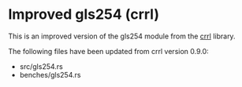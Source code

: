 # Improved gls254 (crrl)
This is an improved version of the gls254 module from the [crrl](https://github.com/pornin/crrl) library.

The following files have been updated from crrl version 0.9.0:
- src/gls254.rs
- benches/gls254.rs